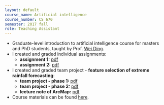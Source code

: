 ```yaml
---
layout: default
course_name: Artificial intelligence
course_number: CS 670
semester: 2017 fall 
role: Teaching Assistant
---
```

- Graduate-level introduction to artificial intelligence course for masters and PhD students, taught by Prof. [Wei Ding](https://www.cs.umb.edu/~ding). 
- I created and graded individual assignments:
    - **assignment 1:**  <a href="{{ 'teaching/2017-fall/Individual_Assignment_1_Sklearn_install_instructions.pdf' | prepend: '/assets/pdf/' | relative_url }}" class="btn btn-sm button-block z-depth-0 font-weight-bold" role="button" target="_blank">pdf</a>
    - **assignment 2:**  <a href="{{ 'teaching/2017-fall/Individual_Assignment_2_Informed_Search.pdf' | prepend: '/assets/pdf/' | relative_url }}" class="btn btn-sm button-block z-depth-0 font-weight-bold" role="button" target="_blank">pdf</a>
- I created and graded team project - **feature selection of extreme rainfall forecasting**:
    - **team project - phase 1:**  <a href="{{ 'teaching/2017-fall/Team_Project_Phase_1_Data_Pre_processing.pdf' | prepend: '/assets/pdf/' | relative_url }}" class="btn btn-sm button-block z-depth-0 font-weight-bold" role="button" target="_blank">pdf</a>
    - **team project - phase 2:**  <a href="{{ 'teaching/2017-fall/Team_Project_Phase_2_Online_Feature_Selection.pdf' | prepend: '/assets/pdf/' | relative_url }}" class="btn btn-sm button-block z-depth-0 font-weight-bold" role="button" target="_blank">pdf</a>
    - **lecture note of ArcMap:** <a href="{{ 'teaching/2017-fall/Team_Project_Phase_3_Classification_Model' | prepend: '/assets/pdf/' | relative_url }}" class="btn btn-sm button-block z-depth-0 font-weight-bold" role="button" target="_blank">pdf</a>
- Course materials can be found [here](https://www.cs.umb.edu/~ding/history/470_670_fall_2017/). 